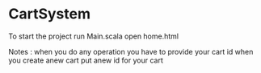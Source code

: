 # CartSystem

To start the project run Main.scala 
open home.html 



Notes :
	 when you do any operation you have to provide your cart id 
	 when you create anew cart put anew id for your cart

